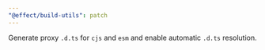 ```yaml
---
"@effect/build-utils": patch
---
```


Generate proxy `.d.ts` for `cjs` and `esm` and enable automatic `.d.ts` resolution.
